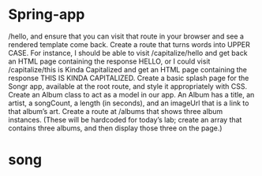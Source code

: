 # Spring-app

/hello, and ensure that you can visit that route in your browser and see a rendered template come back.
Create a route that turns words into UPPER CASE. For instance, 
I should be able to visit /capitalize/hello and get back
an HTML page containing the response HELLO, or I could 
visit /capitalize/this is Kinda Capitalized and get an HTML page containing the response THIS IS KINDA CAPITALIZED.
Create a basic splash page for the Songr app, available at the root route, and style it appropriately with CSS.
Create an Album class to act as a model in our app.
An Album has a title, an artist, a songCount, a length (in seconds), and an imageUrl that is a link to that album’s art.
Create a route at /albums that shows three album instances. (These will be hardcoded for today’s lab; create an array that contains three albums, and then display those three on the page.)
# song
